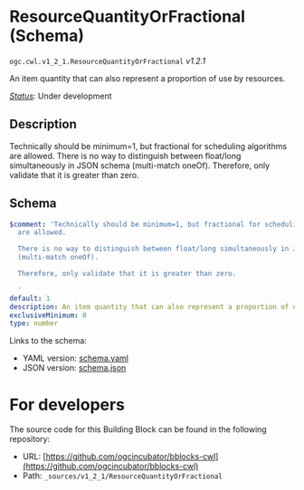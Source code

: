 
# ResourceQuantityOrFractional (Schema)

`ogc.cwl.v1_2_1.ResourceQuantityOrFractional` *v1.2.1*

An item quantity that can also represent a proportion of use by resources.

[*Status*](http://www.opengis.net/def/status): Under development

## Description

Technically should be minimum=1, but fractional for scheduling algorithms are allowed.
There is no way to distinguish between float/long simultaneously in JSON schema (multi-match oneOf).
Therefore, only validate that it is greater than zero.

## Schema

```yaml
$comment: 'Technically should be minimum=1, but fractional for scheduling algorithms
  are allowed.

  There is no way to distinguish between float/long simultaneously in JSON schema
  (multi-match oneOf).

  Therefore, only validate that it is greater than zero.

  '
default: 1
description: An item quantity that can also represent a proportion of use by resources.
exclusiveMinimum: 0
type: number

```

Links to the schema:

* YAML version: [schema.yaml](https://ogcincubator.github.io/bblocks-cwl/build/annotated/cwl/v1_2_1/ResourceQuantityOrFractional/schema.json)
* JSON version: [schema.json](https://ogcincubator.github.io/bblocks-cwl/build/annotated/cwl/v1_2_1/ResourceQuantityOrFractional/schema.yaml)


# For developers

The source code for this Building Block can be found in the following repository:

* URL: [https://github.com/ogcincubator/bblocks-cwl](https://github.com/ogcincubator/bblocks-cwl)
* Path: `_sources/v1_2_1/ResourceQuantityOrFractional`

